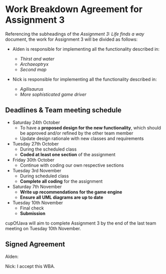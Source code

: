 # Work Breakdown Agreement for Assignment 3

Referencing the subheadings of the *Assignment 3: Life finds a way* document, the work for Assignment 3 will be divided as follows:

- Alden is responsible for implementing all the functionality described in:
  - *Thirst and water*
  - *Archaeoptryx*
  - *Second map*

- Nick is responsible for implementing all the functionality described in:
  - *Agilisaurus*
  - *More sophisticated game driver*

## Deadlines & Team meeting schedule
- Saturday 24th October
  - To have a **proposed design for the new functionality**, which should be approved and/or refined by the other team member
  - Update design rationale with new classes and requirements
- Tuesday 27th October
  - During the scheduled class
  - **Coded at least one section** of the assignment
- Friday 30th October
  - Continue with coding our own respective sections
- Tuesday 3rd November
  - During scheduled class
  - **Complete all coding** for the assignment
- Saturday 7th November
  - **Write up recommendations for the game engine**
  - **Ensure all UML diagrams are up to date**
- Tuesday 10th November
  - Final check
  - **Submission**

cupOfJava will aim to complete Assignment 3 by the end of the last team meeting on Tuesday 10th November.

## Signed Agreement

Alden:

Nick: I accept this WBA.